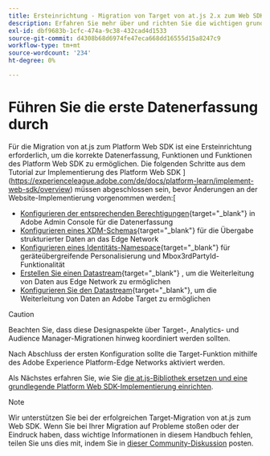 ```yaml
---
title: Ersteinrichtung - Migration von Target von at.js 2.x zum Web SDK
description: Erfahren Sie mehr über und richten Sie die wichtigen grundlegenden Elemente ein, die für Ihre Implementierung des Platform Web SDK erforderlich sind
exl-id: dbf9683b-1cfc-474a-9c38-432cad4d1533
source-git-commit: d4308b68d6974fe47eca668dd16555d15a8247c9
workflow-type: tm+mt
source-wordcount: '234'
ht-degree: 0%

---
```


# Führen Sie die erste Datenerfassung durch

Für die Migration von at.js zum Platform Web SDK ist eine Ersteinrichtung erforderlich, um die korrekte Datenerfassung, Funktionen und Funktionen des Platform Web SDK zu ermöglichen. Die folgenden Schritte aus dem Tutorial zur Implementierung des Platform Web SDK ](https://experienceleague.adobe.com/de/docs/platform-learn/implement-web-sdk/overview) müssen abgeschlossen sein, bevor Änderungen an der Website-Implementierung vorgenommen werden:[

- [Konfigurieren der entsprechenden Berechtigungen](https://experienceleague.adobe.com/en/docs/platform-learn/implement-web-sdk/overview#prerequisites){target="_blank"} in Adobe Admin Console für die Datenerfassung
- [Konfigurieren eines XDM-Schemas](https://experienceleague.adobe.com/docs/platform-learn/implement-web-sdk/initial-configuration/configure-schemas.html){target="_blank"} für die Übergabe strukturierter Daten an das Edge Network
- [Konfigurieren eines Identitäts-Namespace](https://experienceleague.adobe.com/docs/platform-learn/implement-web-sdk/initial-configuration/configure-identities.html){target="_blank"} für geräteübergreifende Personalisierung und Mbox3rdPartyId-Funktionalität
- [Erstellen Sie einen Datastream](https://experienceleague.adobe.com/docs/platform-learn/implement-web-sdk/initial-configuration/configure-datastream.html){target="_blank"} , um die Weiterleitung von Daten aus Edge Network zu ermöglichen
- [Konfigurieren Sie den Datastream](https://experienceleague.adobe.com/docs/platform-learn/implement-web-sdk/applications-setup/setup-target.html#configure-the-datastream){target="_blank"}, um die Weiterleitung von Daten an Adobe Target zu ermöglichen

>[!CAUTION]
>
>Beachten Sie, dass diese Designaspekte über Target-, Analytics- und Audience Manager-Migrationen hinweg koordiniert werden sollten.

Nach Abschluss der ersten Konfiguration sollte die Target-Funktion mithilfe des Adobe Experience Platform-Edge Networks aktiviert werden.

Als Nächstes erfahren Sie, wie Sie [die at.js-Bibliothek ersetzen und eine grundlegende Platform Web SDK-Implementierung einrichten](replace-library.md).

>[!NOTE]
>
>Wir unterstützen Sie bei der erfolgreichen Target-Migration von at.js zum Web SDK. Wenn Sie bei Ihrer Migration auf Probleme stoßen oder der Eindruck haben, dass wichtige Informationen in diesem Handbuch fehlen, teilen Sie uns dies mit, indem Sie in [dieser Community-Diskussion](https://experienceleaguecommunities.adobe.com/t5/adobe-experience-platform-data/tutorial-discussion-migrate-target-from-at-js-to-web-sdk/m-p/575587#M463) posten.
